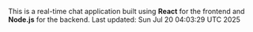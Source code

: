 This is a real-time chat application built using **React** for the frontend and **Node.js** for the backend.
Last updated: Sun Jul 20 04:03:29 UTC 2025
